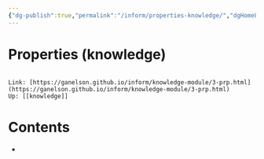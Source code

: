 ```yaml
---
{"dg-publish":true,"permalink":"/inform/properties-knowledge/","dgHomeLink":true,"dgPassFrontmatter":false}
---
```


# Properties (knowledge)
```ad-info

Link: [https://ganelson.github.io/inform/knowledge-module/3-prp.html](https://ganelson.github.io/inform/knowledge-module/3-prp.html)
Up: [[knowledge]]
```

# Contents
- 